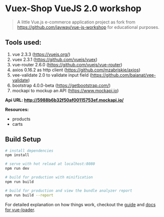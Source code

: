 
# Vuex-Shop VueJS 2.0 workshop

> A little Vue.js e-commerce application project as fork from https://github.com/jayway/vue-js-workshop
for educational purposes.

## Tools used:
1. vue 2.3.3 (https://vuejs.org/)
2. vuex 2.3.1 (https://github.com/vuejs/vuex)
3. vue-router 2.6.0 (https://github.com/vuejs/vue-router)
4. axios 0.16.2 as http client (https://github.com/mzabriskie/axios)
5. vee-validate 2.0 to validate input field (https://github.com/baianat/vee-validate)
6. bootstrap 4.0.0-beta (https://getbootstrap.com/)
7. mockapi to mockup an API (https://www.mockapi.io)

**Api URL: http://5988b6b32f50af00115753ef.mockapi.io/**

**Resources:**
- products
- carts

## Build Setup

``` bash
# install dependencies
npm install

# serve with hot reload at localhost:8080
npm run dev

# build for production with minification
npm run build

# build for production and view the bundle analyzer report
npm run build --report
```

For detailed explanation on how things work, checkout the [guide](http://vuejs-templates.github.io/webpack/) and [docs for vue-loader](http://vuejs.github.io/vue-loader).


